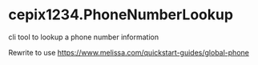 # cepix1234.PhoneNumberLookup
cli tool to lookup a phone number information

Rewrite to use https://www.melissa.com/quickstart-guides/global-phone
